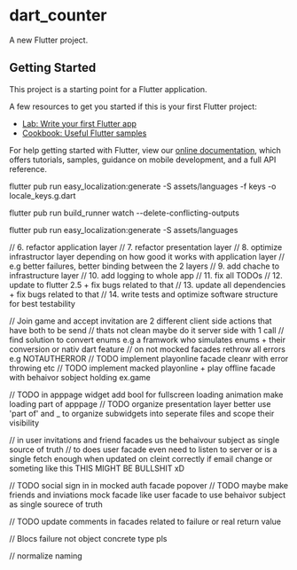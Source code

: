 # dart_counter

A new Flutter project.

## Getting Started

This project is a starting point for a Flutter application.

A few resources to get you started if this is your first Flutter project:

- [Lab: Write your first Flutter app](https://flutter.dev/docs/get-started/codelab)
- [Cookbook: Useful Flutter samples](https://flutter.dev/docs/cookbook)

For help getting started with Flutter, view our
[online documentation](https://flutter.dev/docs), which offers tutorials,
samples, guidance on mobile development, and a full API reference.

flutter pub run easy_localization:generate -S assets/languages -f keys -o locale_keys.g.dart

flutter pub run build_runner watch --delete-conflicting-outputs

flutter pub run easy_localization:generate -S assets/languages  

// 6. refactor application layer
// 7. refactor presentation layer
// 8. optimize infrastructor layer depending on how good it works with application layer
// e.g better failures, better binding between the 2 layers
// 9. add chache to infrastructure layer
// 10. add logging to whole app
// 11. fix all TODOs
// 12. update to flutter 2.5 + fix bugs related to that
// 13. update all dependencies + fix bugs related to that
// 14. write tests and optimize software structure for best testability

// Join game and accept invitation are 2 different client side actions that have both to be send
// thats not clean maybe do it server side with 1 call
// find solution to convert enums e.g a framwork who simulates enums + their conversion or nativ dart feature 
// on not mocked facades rethrow all errors  e.g NOTAUTHERROR
// TODO implement playonline facade cleanr with error throwing etc
// TODO implement macked playonline + play offline facade with behaivor sobject holding ex.game

// TODO in apppage widget add bool for fullscreen loading animation make loading part of apppage
// TODO organize presentation layer better use 'part of' and _ to organize subwidgets into seperate files and scope their visibility

// in user invitations and friend facades us the behaivour subject as single source of truth
// to does user facade even need to listen to server or is a single fetch enough when updated on cleint correctly if email change or someting like this THIS MIGHT BE BULLSHIT xD

// TODO social sign in in mocked auth facade popover
// TODO maybe make friends and inviations mock facade like user facade to use behaivor subject as single sourece of truth

// TODO update comments in facades related to failure or real return value

// Blocs failure not object concrete type pls

// normalize naming